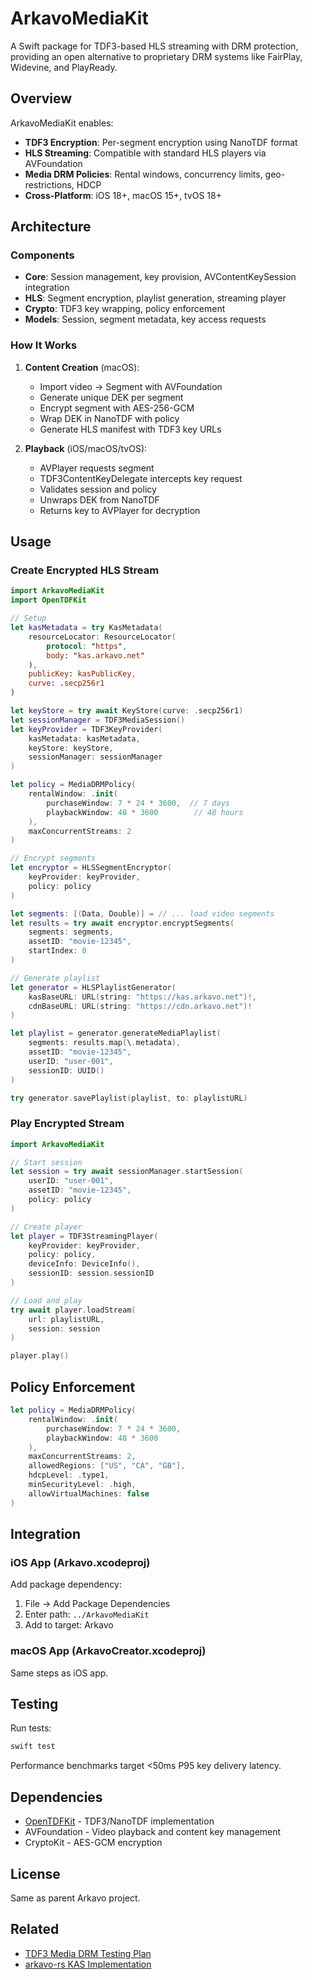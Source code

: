 # ArkavoMediaKit

A Swift package for TDF3-based HLS streaming with DRM protection, providing an open alternative to proprietary DRM systems like FairPlay, Widevine, and PlayReady.

## Overview

ArkavoMediaKit enables:
- **TDF3 Encryption**: Per-segment encryption using NanoTDF format
- **HLS Streaming**: Compatible with standard HLS players via AVFoundation
- **Media DRM Policies**: Rental windows, concurrency limits, geo-restrictions, HDCP
- **Cross-Platform**: iOS 18+, macOS 15+, tvOS 18+

## Architecture

### Components

- **Core**: Session management, key provision, AVContentKeySession integration
- **HLS**: Segment encryption, playlist generation, streaming player
- **Crypto**: TDF3 key wrapping, policy enforcement
- **Models**: Session, segment metadata, key access requests

### How It Works

1. **Content Creation** (macOS):
   - Import video → Segment with AVFoundation
   - Generate unique DEK per segment
   - Encrypt segment with AES-256-GCM
   - Wrap DEK in NanoTDF with policy
   - Generate HLS manifest with TDF3 key URLs

2. **Playback** (iOS/macOS/tvOS):
   - AVPlayer requests segment
   - TDF3ContentKeyDelegate intercepts key request
   - Validates session and policy
   - Unwraps DEK from NanoTDF
   - Returns key to AVPlayer for decryption

## Usage

### Create Encrypted HLS Stream

```swift
import ArkavoMediaKit
import OpenTDFKit

// Setup
let kasMetadata = try KasMetadata(
    resourceLocator: ResourceLocator(
        protocol: "https",
        body: "kas.arkavo.net"
    ),
    publicKey: kasPublicKey,
    curve: .secp256r1
)

let keyStore = try await KeyStore(curve: .secp256r1)
let sessionManager = TDF3MediaSession()
let keyProvider = TDF3KeyProvider(
    kasMetadata: kasMetadata,
    keyStore: keyStore,
    sessionManager: sessionManager
)

let policy = MediaDRMPolicy(
    rentalWindow: .init(
        purchaseWindow: 7 * 24 * 3600,  // 7 days
        playbackWindow: 48 * 3600        // 48 hours
    ),
    maxConcurrentStreams: 2
)

// Encrypt segments
let encryptor = HLSSegmentEncryptor(
    keyProvider: keyProvider,
    policy: policy
)

let segments: [(Data, Double)] = // ... load video segments
let results = try await encryptor.encryptSegments(
    segments: segments,
    assetID: "movie-12345",
    startIndex: 0
)

// Generate playlist
let generator = HLSPlaylistGenerator(
    kasBaseURL: URL(string: "https://kas.arkavo.net")!,
    cdnBaseURL: URL(string: "https://cdn.arkavo.net")!
)

let playlist = generator.generateMediaPlaylist(
    segments: results.map(\.metadata),
    assetID: "movie-12345",
    userID: "user-001",
    sessionID: UUID()
)

try generator.savePlaylist(playlist, to: playlistURL)
```

### Play Encrypted Stream

```swift
import ArkavoMediaKit

// Start session
let session = try await sessionManager.startSession(
    userID: "user-001",
    assetID: "movie-12345",
    policy: policy
)

// Create player
let player = TDF3StreamingPlayer(
    keyProvider: keyProvider,
    policy: policy,
    deviceInfo: DeviceInfo(),
    sessionID: session.sessionID
)

// Load and play
try await player.loadStream(
    url: playlistURL,
    session: session
)

player.play()
```

## Policy Enforcement

```swift
let policy = MediaDRMPolicy(
    rentalWindow: .init(
        purchaseWindow: 7 * 24 * 3600,
        playbackWindow: 48 * 3600
    ),
    maxConcurrentStreams: 2,
    allowedRegions: ["US", "CA", "GB"],
    hdcpLevel: .type1,
    minSecurityLevel: .high,
    allowVirtualMachines: false
)
```

## Integration

### iOS App (Arkavo.xcodeproj)

Add package dependency:
1. File → Add Package Dependencies
2. Enter path: `../ArkavoMediaKit`
3. Add to target: Arkavo

### macOS App (ArkavoCreator.xcodeproj)

Same steps as iOS app.

## Testing

Run tests:
```bash
swift test
```

Performance benchmarks target <50ms P95 key delivery latency.

## Dependencies

- [OpenTDFKit](https://github.com/arkavo-org/OpenTDFKit) - TDF3/NanoTDF implementation
- AVFoundation - Video playback and content key management
- CryptoKit - AES-GCM encryption

## License

Same as parent Arkavo project.

## Related

- [TDF3 Media DRM Testing Plan](../FairPlay_Streaming_Server_SDK_5.1/TDF3_MEDIA_DRM_TESTING_PLAN.md)
- [arkavo-rs KAS Implementation](https://github.com/arkavo-org/arkavo-rs/issues/21)
